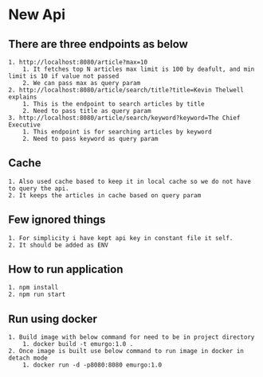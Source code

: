 # New Api
## There are three endpoints as below
    1. http://localhost:8080/article?max=10
        1. It fetches top N articles max limit is 100 by deafult, and min limit is 10 if value not passed
        2. We can pass max as query param
    2. http://localhost:8080/article/search/title?title=Kevin Thelwell explains
        1. This is the endpoint to search articles by title
        2. Need to pass title as query param
    3. http://localhost:8080/article/search/keyword?keyword=The Chief Executive
        1. This endpoint is for searching articles by keyword
        2. Need to pass keyword as query param
## Cache
    1. Also used cache based to keep it in local cache so we do not have to query the api.
    2. It keeps the articles in cache based on query param

## Few ignored things
    1. For simplicity i have kept api key in constant file it self.
    2. It should be added as ENV
## How to run application
    1. npm install
    2. npm run start

## Run using docker
    1. Build image with below command for need to be in project directory
        1. docker build -t emurgo:1.0 .
    2. Once image is built use below command to run image in docker in detach mode
        1. docker run -d -p8080:8080 emurgo:1.0
